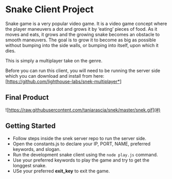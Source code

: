 # Snake Client Project

Snake game is a very popular video game. It is a video game concept where the player maneuvers a dot and grows it by ‘eating’ pieces of food. As it moves and eats, it grows and the growing snake becomes an obstacle to smooth maneuvers. The goal is to grow it to become as big as possible without bumping into the side walls, or bumping into itself, upon which it dies.

This is simply a multiplayer take on the genre.

Before you can run this client, you will need to be running the server side which you can download and install from here: 
[https://github.com/lighthouse-labs/snek-multiplayer*]

## Final Product

![https://raw.githubusercontent.com/taniarascia/snek/master/snek.gif](#)

## Getting Started

- Follow steps inside the snek server repo to run the server side.
- Open the constants.js to declare your IP, PORT, NAME, preferred keywords, and slogan.
- Run the development snake client using the `node play.js` command.
- Use your preferred keywords to play the game and try to get the longgest snake.
- USe your preferred **exit_key** to exit the game.